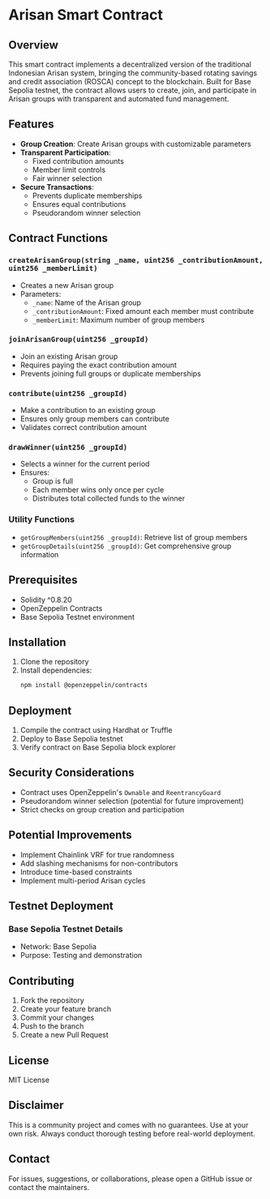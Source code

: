 # Arisan Smart Contract

## Overview

This smart contract implements a decentralized version of the traditional Indonesian Arisan system, bringing the community-based rotating savings and credit association (ROSCA) concept to the blockchain. Built for Base Sepolia testnet, the contract allows users to create, join, and participate in Arisan groups with transparent and automated fund management.

## Features

- **Group Creation**: Create Arisan groups with customizable parameters
- **Transparent Participation**: 
  - Fixed contribution amounts
  - Member limit controls
  - Fair winner selection
- **Secure Transactions**: 
  - Prevents duplicate memberships
  - Ensures equal contributions
  - Pseudorandom winner selection

## Contract Functions

### `createArisanGroup(string _name, uint256 _contributionAmount, uint256 _memberLimit)`
- Creates a new Arisan group
- Parameters:
  - `_name`: Name of the Arisan group
  - `_contributionAmount`: Fixed amount each member must contribute
  - `_memberLimit`: Maximum number of group members

### `joinArisanGroup(uint256 _groupId)`
- Join an existing Arisan group
- Requires paying the exact contribution amount
- Prevents joining full groups or duplicate memberships

### `contribute(uint256 _groupId)`
- Make a contribution to an existing group
- Ensures only group members can contribute
- Validates correct contribution amount

### `drawWinner(uint256 _groupId)`
- Selects a winner for the current period
- Ensures:
  - Group is full
  - Each member wins only once per cycle
  - Distributes total collected funds to the winner

### Utility Functions
- `getGroupMembers(uint256 _groupId)`: Retrieve list of group members
- `getGroupDetails(uint256 _groupId)`: Get comprehensive group information

## Prerequisites

- Solidity ^0.8.20
- OpenZeppelin Contracts
- Base Sepolia Testnet environment

## Installation

1. Clone the repository
2. Install dependencies:
   ```bash
   npm install @openzeppelin/contracts
   ```

## Deployment

1. Compile the contract using Hardhat or Truffle
2. Deploy to Base Sepolia testnet
3. Verify contract on Base Sepolia block explorer

## Security Considerations

- Contract uses OpenZeppelin's `Ownable` and `ReentrancyGuard`
- Pseudorandom winner selection (potential for future improvement)
- Strict checks on group creation and participation

## Potential Improvements

- Implement Chainlink VRF for true randomness
- Add slashing mechanisms for non-contributors
- Introduce time-based constraints
- Implement multi-period Arisan cycles

## Testnet Deployment

### Base Sepolia Testnet Details
- Network: Base Sepolia
- Purpose: Testing and demonstration

## Contributing

1. Fork the repository
2. Create your feature branch
3. Commit your changes
4. Push to the branch
5. Create a new Pull Request

## License

MIT License

## Disclaimer

This is a community project and comes with no guarantees. Use at your own risk. Always conduct thorough testing before real-world deployment.

## Contact

For issues, suggestions, or collaborations, please open a GitHub issue or contact the maintainers.
